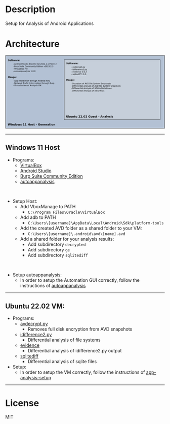# Description

Setup for Analysis of Android Applications

# Architecture

![](img/01.png)

---

## Windows 11 Host
  - Programs:
    - [VirtualBox](https://www.virtualbox.org/)
    - [Android Studio](https://developer.android.com/studio/)
    - [Burp Suite Community Edition](https://portswigger.net/burp/communitydownload)
    - [autoappanalysis](https://github.com/5f0ne/autoappanalysis)
  
  <br>

  - Setup Host:
    - Add VboxManage to PATH
      - `C:\Program Files\Oracle\VirtualBox`
    - Add adb to PATH
      - `C:\Users\[username]\AppData\Local\Android\Sdk\platform-tools`
    - Add the created AVD folder as a shared folder to your VM:
      - `C:\Users\[username]\.android\avd\[name].avd`
    - Add a shared folder for your analysis results:
      - Add subdirectory `decrypted`
      - Add subdirectory `ge`
      - Add subdirectory `sqlitediff`
  
  <br>

  - Setup autoappanalysis:
    - In order to setup the Automation GUI correctly, follow the instructions of [autoappanalysis](https://github.com/5f0ne/autoappanalysis)
---

## Ubuntu 22.02 VM:

  - Programs:
    - [avdecrypt.py](https://faui1-gitlab.cs.fau.de/gaston.pugliese/avdecrypt)
      - Removes full disk encryption from AVD snapshots
    - [idifference2.py](https://github.com/dfxml-working-group/dfxml_python)
      - Differential analysis of file systems
    - [evidence](https://github.com/5f0ne/evidence)
      - Differential analysis of idifference2.py output
    - [sqlitediff](https://github.com/5f0ne/sqlitediff)
      - Differential analysis of sqlite files
  - Setup:
    - In order to setup the VM correctly, follow the instructions of [app-analysis-setup](https://github.com/5f0ne/app-analysis-setup)

---

# License

MIT